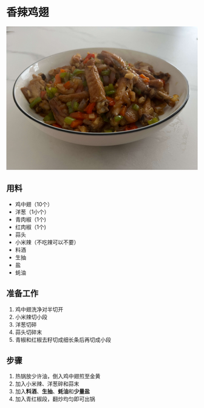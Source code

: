 # 香辣鸡翅

![](../../imgs/香辣鸡翅.jpg)

## 用料
- 鸡中翅（10个）
- 洋葱（1小个）
- 青肉椒（1个)
- 红肉椒（1个)
- 蒜头
- 小米辣（不吃辣可以不要）
- 料酒
- 生抽
- 盐
- 蚝油

## 准备工作
1. 鸡中翅洗净对半切开
2. 小米辣切小段
3. 洋葱切碎
4. 蒜头切碎末
5. 青椒和红椒去籽切成细长条后再切成小段

## 步骤
1. 热锅放少许油，倒入鸡中翅煎至金黄
2. 加入小米辣、洋葱碎和蒜末
3. 加入**料酒**、**生抽**、**蚝油**和**少量盐**
4. 加入青红椒段，翻炒均匀即可出锅